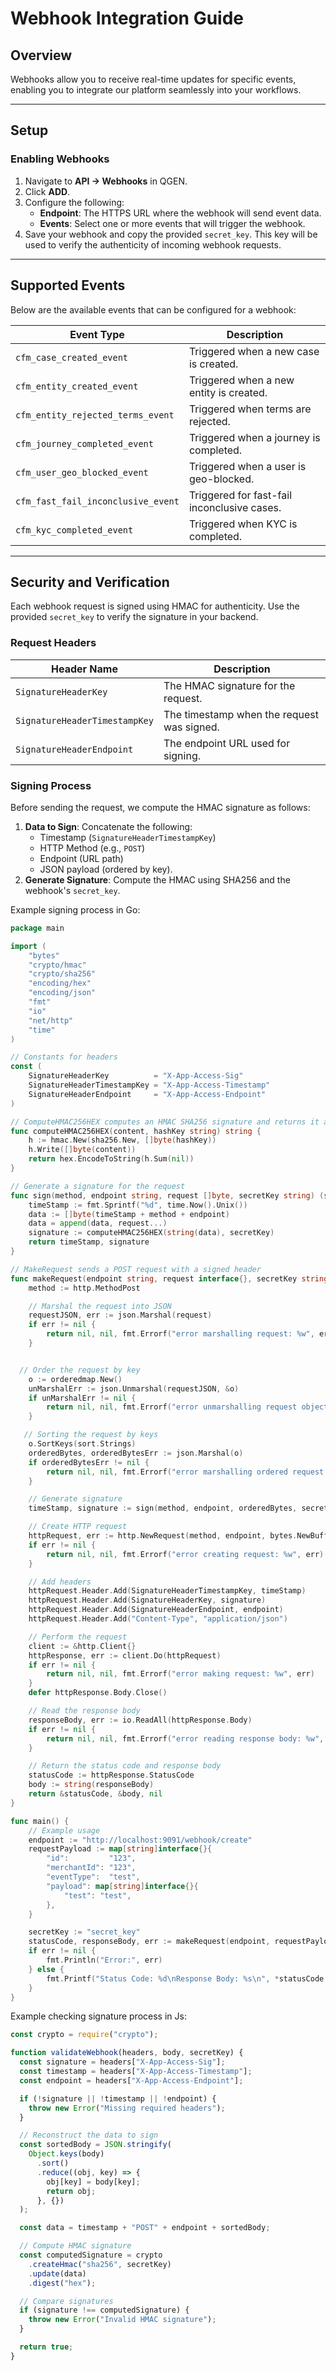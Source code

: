 # Webhook Integration Guide

## Overview

Webhooks allow you to receive real-time updates for specific events, enabling you to integrate our platform seamlessly into your workflows.

---

## Setup

### Enabling Webhooks

1. Navigate to **API -> Webhooks** in QGEN.
2. Click **ADD**.
3. Configure the following:
   - **Endpoint**: The HTTPS URL where the webhook will send event data.
   - **Events**: Select one or more events that will trigger the webhook.
4. Save your webhook and copy the provided `secret_key`. This key will be used to verify the authenticity of incoming webhook requests.

---

## Supported Events

Below are the available events that can be configured for a webhook:

| Event Type                         | Description                                 |
| ---------------------------------- | ------------------------------------------- |
| `cfm_case_created_event`           | Triggered when a new case is created.       |
| `cfm_entity_created_event`         | Triggered when a new entity is created.     |
| `cfm_entity_rejected_terms_event`  | Triggered when terms are rejected.          |
| `cfm_journey_completed_event`      | Triggered when a journey is completed.      |
| `cfm_user_geo_blocked_event`       | Triggered when a user is geo-blocked.       |
| `cfm_fast_fail_inconclusive_event` | Triggered for fast-fail inconclusive cases. |
| `cfm_kyc_completed_event`          | Triggered when KYC is completed.            |

---

## Security and Verification

Each webhook request is signed using HMAC for authenticity. Use the provided `secret_key` to verify the signature in your backend.

### Request Headers

| Header Name                   | Description                                |
| ----------------------------- | ------------------------------------------ |
| `SignatureHeaderKey`          | The HMAC signature for the request.        |
| `SignatureHeaderTimestampKey` | The timestamp when the request was signed. |
| `SignatureHeaderEndpoint`     | The endpoint URL used for signing.         |

### Signing Process

Before sending the request, we compute the HMAC signature as follows:

1. **Data to Sign**: Concatenate the following:
   - Timestamp (`SignatureHeaderTimestampKey`)
   - HTTP Method (e.g., `POST`)
   - Endpoint (URL path)
   - JSON payload (ordered by key).
2. **Generate Signature**: Compute the HMAC using SHA256 and the webhook's `secret_key`.

Example signing process in Go:

```go
package main

import (
	"bytes"
	"crypto/hmac"
	"crypto/sha256"
	"encoding/hex"
	"encoding/json"
	"fmt"
	"io"
	"net/http"
	"time"
)

// Constants for headers
const (
	SignatureHeaderKey          = "X-App-Access-Sig"
	SignatureHeaderTimestampKey = "X-App-Access-Timestamp"
	SignatureHeaderEndpoint     = "X-App-Access-Endpoint"
)

// ComputeHMAC256HEX computes an HMAC SHA256 signature and returns it as a hex string.
func computeHMAC256HEX(content, hashKey string) string {
	h := hmac.New(sha256.New, []byte(hashKey))
	h.Write([]byte(content))
	return hex.EncodeToString(h.Sum(nil))
}

// Generate a signature for the request
func sign(method, endpoint string, request []byte, secretKey string) (string, string) {
	timeStamp := fmt.Sprintf("%d", time.Now().Unix())
	data := []byte(timeStamp + method + endpoint)
	data = append(data, request...)
	signature := computeHMAC256HEX(string(data), secretKey)
	return timeStamp, signature
}

// MakeRequest sends a POST request with a signed header
func makeRequest(endpoint string, request interface{}, secretKey string) (*int, *string, error) {
	method := http.MethodPost

	// Marshal the request into JSON
	requestJSON, err := json.Marshal(request)
	if err != nil {
		return nil, nil, fmt.Errorf("error marshalling request: %w", err)
	}


  // Order the request by key
	o := orderedmap.New()
	unMarshalErr := json.Unmarshal(requestJSON, &o)
	if unMarshalErr != nil {
		return nil, nil, fmt.Errorf("error unmarshalling request object: %w", unMarshalErr)
	}

   // Sorting the request by keys
	o.SortKeys(sort.Strings)
	orderedBytes, orderedBytesErr := json.Marshal(o)
	if orderedBytesErr != nil {
		return nil, nil, fmt.Errorf("error marshalling ordered request object: %w", orderedBytesErr)
	}

	// Generate signature
	timeStamp, signature := sign(method, endpoint, orderedBytes, secretKey)

	// Create HTTP request
	httpRequest, err := http.NewRequest(method, endpoint, bytes.NewBuffer(requestJSON))
	if err != nil {
		return nil, nil, fmt.Errorf("error creating request: %w", err)
	}

	// Add headers
	httpRequest.Header.Add(SignatureHeaderTimestampKey, timeStamp)
	httpRequest.Header.Add(SignatureHeaderKey, signature)
	httpRequest.Header.Add(SignatureHeaderEndpoint, endpoint)
	httpRequest.Header.Add("Content-Type", "application/json")

	// Perform the request
	client := &http.Client{}
	httpResponse, err := client.Do(httpRequest)
	if err != nil {
		return nil, nil, fmt.Errorf("error making request: %w", err)
	}
	defer httpResponse.Body.Close()

	// Read the response body
	responseBody, err := io.ReadAll(httpResponse.Body)
	if err != nil {
		return nil, nil, fmt.Errorf("error reading response body: %w", err)
	}

	// Return the status code and response body
	statusCode := httpResponse.StatusCode
	body := string(responseBody)
	return &statusCode, &body, nil
}

func main() {
	// Example usage
	endpoint := "http://localhost:9091/webhook/create"
	requestPayload := map[string]interface{}{
		"id":         "123",
		"merchantId": "123",
		"eventType":  "test",
		"payload": map[string]interface{}{
			"test": "test",
		},
	}

	secretKey := "secret_key"
	statusCode, responseBody, err := makeRequest(endpoint, requestPayload, secretKey)
	if err != nil {
		fmt.Println("Error:", err)
	} else {
		fmt.Printf("Status Code: %d\nResponse Body: %s\n", *statusCode, *responseBody)
	}
}
```

Example checking signature process in Js:

```js
const crypto = require("crypto");

function validateWebhook(headers, body, secretKey) {
  const signature = headers["X-App-Access-Sig"];
  const timestamp = headers["X-App-Access-Timestamp"];
  const endpoint = headers["X-App-Access-Endpoint"];

  if (!signature || !timestamp || !endpoint) {
    throw new Error("Missing required headers");
  }

  // Reconstruct the data to sign
  const sortedBody = JSON.stringify(
    Object.keys(body)
      .sort()
      .reduce((obj, key) => {
        obj[key] = body[key];
        return obj;
      }, {})
  );

  const data = timestamp + "POST" + endpoint + sortedBody;

  // Compute HMAC signature
  const computedSignature = crypto
    .createHmac("sha256", secretKey)
    .update(data)
    .digest("hex");

  // Compare signatures
  if (signature !== computedSignature) {
    throw new Error("Invalid HMAC signature");
  }

  return true;
}
```
